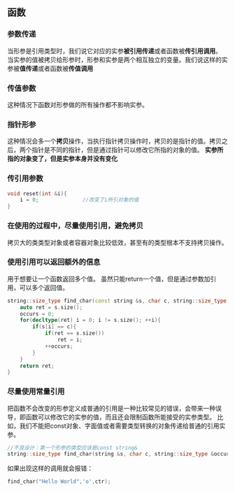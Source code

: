 ## 函数 ##
### 参数传递 ###
当形参是引用类型时，我们说它对应的实参**被引用传递**或者函数被**传引用调用**。
当实参的值被拷贝给形参时，形参和实参是两个相互独立的变量。我们说这样的实参被**值传递**或者函数被**传值调用**
### 传值参数 ###
这种情况下函数对形参做的所有操作都不影响实参。
### 指针形参 ###
这种情况会多一个**拷贝**操作，当执行指针拷贝操作时，拷贝的是指针的值。拷贝之后，两个指针是不同的指针，但是通过指针可以修改它所指的对象的值。
**实参所指的对象变了，但是实参本身并没有变化**
### 传引用参数 ###
```cpp
void reset(int &i){
	i = 0;				//改变了i所引对象的值
}
```
### 在使用的过程中，尽量使用引用，避免拷贝 ###
拷贝大的类类型对象或者容器对象比较低效，甚至有的类型根本不支持拷贝操作。
### 使用引用可以返回额外的信息 ###
用于想要让一个函数返回多个值。
虽然只能return一个值，但是通过参数加引用，可以多个返回值。
```cpp
string::size_type find_char(const string &s, char c, string::size_type &occurs){
	auto ret = s.size();
	occurs = 0;
	for(decltype(ret) i = 0; i != s.size(); ++i){
		if(s[i] == c){
			if(ret == s.size())
				ret = i;
			++occurs;
		}
	}
	return ret;
}
```
### 尽量使用常量引用 ###
把函数不会改变的形参定义成普通的引用是一种比较常见的错误，会带来一种误导，即函数可以修改它的实参的值，而且还会限制函数所能接受的实参类型。
比如，我们不能把const对象、字面值或者需要类型转换的对象传递给普通的引用实参。
```cpp
//不良设计：第一个形参的类型应该是const string&
string::size_type find_char(string &s, char c, string::size_type &occurs);
```
如果出现这样的调用就会报错：
```cpp
find_char("Hello World",'o',ctr);
```